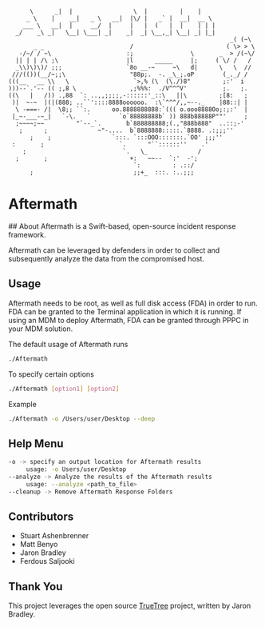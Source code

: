 

          \      _|  |                 \  |         |    |
         _ \    |    __|   _ \   __|  |\/ |   _` |  __|  __ \
        ___ \   __|  |     __/  |     |   |  (   |  |    | | |
      _/    _\ _|   \__| \___| _|    _|  _| \__,_| \__| _| |_|
                                                                  _( (~\
           _ _                        /                          ( \> > \
       -/~/ / ~\                     :;                \       _  > /(~\/
      || | | /\ ;\                   |l      _____     |;     ( \/ /   /
      _\\)\)\)/ ;;;                  `8o __-~     ~\   d|      \   \  //
     ///(())(__/~;;\                  "88p;.  -. _\_;.oP        (_._/ /
    (((__   __ \\   \                  `>,% (\  (\./)8"         ;:'  i
    )))--`.'-- (( ;,8 \               ,;%%%:  ./V^^^V'          ;.   ;.
    ((\   |   /)) .,88  `: ..,,;;;;,-::::::'_::\   ||\         ;[8:   ;
     )|  ~-~  |(|(888; ..``'::::8888oooooo.  :\`^^^/,,~--._    |88::| |
      \ -===- /|  \8;; ``:.      oo.8888888888:`((( o.ooo8888Oo;:;:'  |
     |_~-___-~_|   `-\.   `        `o`88888888b` )) 888b88888P""'     ;
      ;~~~~;~~         "`--_`.       b`888888888;(.,"888b888"  ..::;-'
       ;      ;              ~"-....  b`8888888:::::.`8888. .:;;;''
          ;    ;                 `:::. `:::OOO:::::::.`OO' ;;;''
     :       ;                     `.      "``::::::''    .'
        ;                           `.   \_              /
      ;       ;                       +:   ~~--  `:'  -';
                                       `:         : .::/
          ;                            ;;+_  :::. :..;;;


# Aftermath
<logo>
## About
Aftermath is a  Swift-based, open-source incident response framework.

Aftermath can be leveraged by defenders in order to collect and subsequently analyze the data from the compromised host.


## Usage
Aftermath needs to be root, as well as full disk access (FDA) in order to run. FDA can be granted to the Terminal application in which it is running. If using an MDM to deploy Aftermath, FDA can be granted through PPPC in your MDM solution.

The default usage of Aftermath runs 
```bash
./Aftermath
```
To specify certain options
```bash
./Aftermath [option1] [option2]
```
Example
```bash
./Aftermath -o /Users/user/Desktop --deep
```

## Help Menu

```bash
-o -> specify an output location for Aftermath results
     usage: -o Users/user/Desktop
--analyze -> Analyze the results of the Aftermath results
     usage: --analyze <path_to_file>
--cleanup -> Remove Aftermath Response Folders
```

## Contributors
- Stuart Ashenbrenner
- Matt Benyo
- Jaron Bradley
- Ferdous Saljooki

## Thank You
This project leverages the open source [TrueTree](https://github.com/themittenmac/TrueTree) project, written by Jaron Bradley. 
